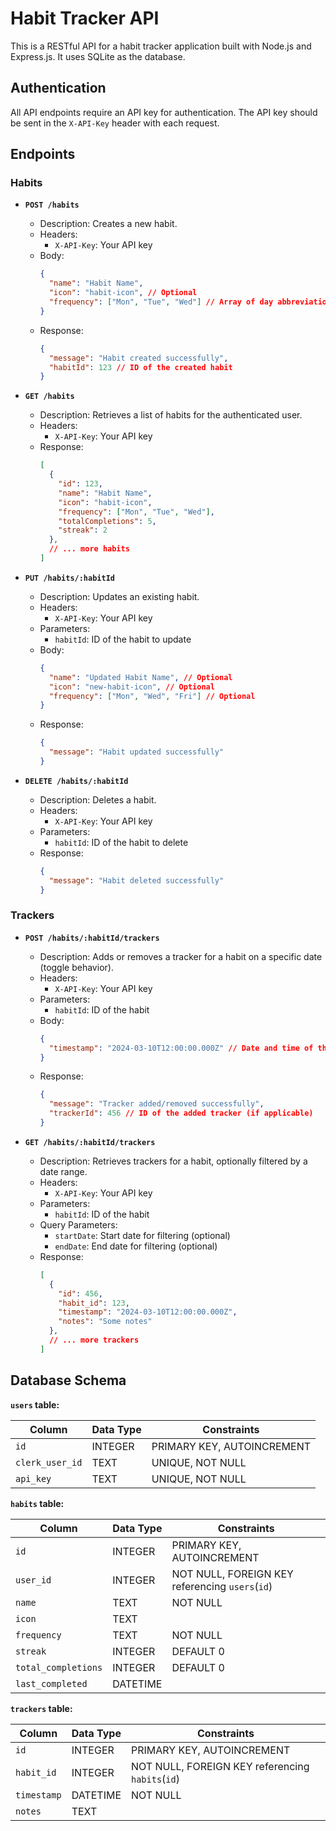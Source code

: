 # Habit Tracker API

This is a RESTful API for a habit tracker application built with Node.js and Express.js. It uses SQLite as the database.

## Authentication

All API endpoints require an API key for authentication. The API key should be sent in the `X-API-Key` header with each request.

## Endpoints

### Habits

* **`POST /habits`**
    * Description: Creates a new habit.
    * Headers:
        * `X-API-Key`: Your API key
    * Body:
        ```json
        {
          "name": "Habit Name",
          "icon": "habit-icon", // Optional
          "frequency": ["Mon", "Tue", "Wed"] // Array of day abbreviations
        }
        ```
    * Response:
        ```json
        {
          "message": "Habit created successfully",
          "habitId": 123 // ID of the created habit
        }
        ```

* **`GET /habits`**
    * Description: Retrieves a list of habits for the authenticated user.
    * Headers:
        * `X-API-Key`: Your API key
    * Response:
        ```json
        [
          {
            "id": 123,
            "name": "Habit Name",
            "icon": "habit-icon",
            "frequency": ["Mon", "Tue", "Wed"],
            "totalCompletions": 5,
            "streak": 2
          },
          // ... more habits
        ]
        ```

* **`PUT /habits/:habitId`**
    * Description: Updates an existing habit.
    * Headers:
        * `X-API-Key`: Your API key
    * Parameters:
        * `habitId`: ID of the habit to update
    * Body:
        ```json
        {
          "name": "Updated Habit Name", // Optional
          "icon": "new-habit-icon", // Optional
          "frequency": ["Mon", "Wed", "Fri"] // Optional
        }
        ```
    * Response:
        ```json
        {
          "message": "Habit updated successfully"
        }
        ```

* **`DELETE /habits/:habitId`**
    * Description: Deletes a habit.
    * Headers:
        * `X-API-Key`: Your API key
    * Parameters:
        * `habitId`: ID of the habit to delete
    * Response:
        ```json
        {
          "message": "Habit deleted successfully"
        }
        ```

### Trackers

* **`POST /habits/:habitId/trackers`**
    * Description: Adds or removes a tracker for a habit on a specific date (toggle behavior).
    * Headers:
        * `X-API-Key`: Your API key
    * Parameters:
        * `habitId`: ID of the habit
    * Body:
        ```json
        {
          "timestamp": "2024-03-10T12:00:00.000Z" // Date and time of the tracker
        }
        ```
    * Response:
        ```json
        {
          "message": "Tracker added/removed successfully",
          "trackerId": 456 // ID of the added tracker (if applicable)
        }
        ```

* **`GET /habits/:habitId/trackers`**
    * Description: Retrieves trackers for a habit, optionally filtered by a date range.
    * Headers:
        * `X-API-Key`: Your API key
    * Parameters:
        * `habitId`: ID of the habit
    * Query Parameters:
        * `startDate`: Start date for filtering (optional)
        * `endDate`: End date for filtering (optional)
    * Response:
        ```json
        [
          {
            "id": 456,
            "habit_id": 123,
            "timestamp": "2024-03-10T12:00:00.000Z",
            "notes": "Some notes"
          },
          // ... more trackers
        ]
        ```

## Database Schema

**`users` table:**

| Column | Data Type | Constraints |
|---|---|---|
| `id` | INTEGER | PRIMARY KEY, AUTOINCREMENT |
| `clerk_user_id` | TEXT | UNIQUE, NOT NULL | 
| `api_key` | TEXT | UNIQUE, NOT NULL |

**`habits` table:**

| Column | Data Type | Constraints |
|---|---|---|
| `id` | INTEGER | PRIMARY KEY, AUTOINCREMENT |
| `user_id` | INTEGER | NOT NULL, FOREIGN KEY referencing `users`(`id`) |
| `name` | TEXT | NOT NULL |
| `icon` | TEXT |  |
| `frequency` | TEXT | NOT NULL | (Store as comma-separated string, e.g., "Mon,Tue,Wed") |
| `streak` | INTEGER | DEFAULT 0 |
| `total_completions` | INTEGER | DEFAULT 0 |
| `last_completed` | DATETIME |  |

**`trackers` table:**

| Column | Data Type | Constraints |
|---|---|---|
| `id` | INTEGER | PRIMARY KEY, AUTOINCREMENT |
| `habit_id` | INTEGER | NOT NULL, FOREIGN KEY referencing `habits`(`id`) |
| `timestamp` | DATETIME | NOT NULL |
| `notes` | TEXT |  |

